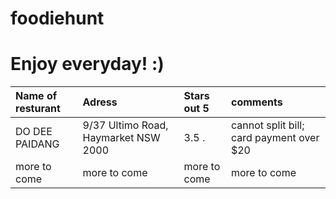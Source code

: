 # foodiehunt
# Enjoy everyday! :)

| Name of resturant | Adress                               | Stars out 5 | comments                                 |
| :---              | :---                                 | :---        | :---                                     |
| DO DEE PAIDANG    | 9/37 Ultimo Road, Haymarket NSW 2000 | 3.5 .       | cannot split bill; card payment over $20 |
| more to come | more to come | more to come | more to come |

